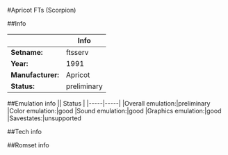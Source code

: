 #Apricot FTs (Scorpion)

##Info

||Info|
|-----|-----|
|**Setname:**|ftsserv
|**Year:**|1991
|**Manufacturer:**|Apricot
|**Status:**|preliminary

##Emulation info
|| Status |
|-----|-----|
|Overall emulation:|preliminary
|Color emulation:|good
|Sound emulation:|good
|Graphics emulation:|good
|Savestates:|unsupported

##Tech info

##Romset info

<!--- START OF EDITED COMMENT DO NOT TOUCH TEXT ABOVE-->
